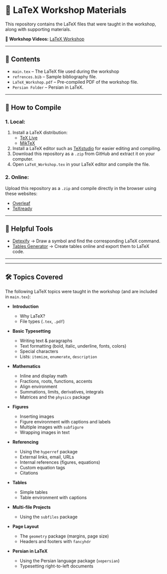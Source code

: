 # 📘 LaTeX Workshop Materials

This repository contains the LaTeX files that were taught in the workshop, along with supporting materials.

🎥 **Workshop Videos:** [LaTeX Workshop](https://youtube.com/playlist?list=PLaLhDPCYgVNRI3i6cZZMcLzeP2iG9oDuZ&si=aMqHZbLKc7EEkbMD)


---

## 📂 Contents
- `main.tex` – The LaTeX file used during the workshop
- `refrences.bib` – Sample bibliography file.
- `LaTeX_Workshop.pdf` – Pre-compiled PDF of the workshop file.
- `Persian Folder` – Persian in LaTeX.


---


## 🚀 How to Compile

### 1. Local:
1. Install a LaTeX distribution:
   - [TeX Live](https://www.tug.org/texlive/)
   - [MikTeX](https://miktex.org/)
2. Install a LaTeX editor such as [TeXstudio](https://www.texstudio.org/) for easier editing and compiling.  
3. Download this repository as a `.zip` from GitHub and extract it on your computer.  
4. Open `LaTeX_Workshop.tex` in your LaTeX editor and compile the file.

### 2. Online:
Upload this repository as a `.zip` and compile directly in the browser using these websites:
- [Overleaf](https://www.overleaf.com)
- [TeXready](https://www.texready.com)  

---

## 🔗 Helpful Tools
- [Detexify](https://detexify.kirelabs.org/classify.html) → Draw a symbol and find the corresponding LaTeX command.  
- [Tables Generator](https://www.tablesgenerator.com/) → Create tables online and export them to LaTeX code.  

---

---

## 🛠 Topics Covered
The following LaTeX topics were taught in the workshop (and are included in `main.tex`):

- **Introduction**
  - Why LaTeX?  
  - File types (`.tex`, `.pdf`)  

- **Basic Typesetting**
  - Writing text & paragraphs  
  - Text formatting (bold, italic, underline, fonts, colors)  
  - Special characters  
  - Lists: `itemize`, `enumerate`, `description`  

- **Mathematics**
  - Inline and display math  
  - Fractions, roots, functions, accents  
  - Align environment  
  - Summations, limits, derivatives, integrals  
  - Matrices and the `physics` package  

- **Figures**
  - Inserting images  
  - Figure environment with captions and labels  
  - Multiple images with `subfigure`  
  - Wrapping images in text  

- **Referencing**
  - Using the `hyperref` package  
  - External links, email, URLs  
  - Internal references (figures, equations)  
  - Custom equation tags  
  - Citations

- **Tables**
  - Simple tables  
  - Table environment with captions  

- **Multi-file Projects**
  - Using the `subfiles` package  

- **Page Layout**
  - The `geometry` package (margins, page size)  
  - Headers and footers with `fancyhdr`
 
- **Persian in LaTeX**
    - Using the Persian language package (`xepersian`)  
    - Typesetting right-to-left documents 
